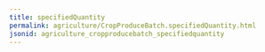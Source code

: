 ```yaml
---
title: specifiedQuantity
permalink: agriculture/CropProduceBatch.specifiedQuantity.html
jsonid: agriculture_cropproducebatch_specifiedquantity
---
```

